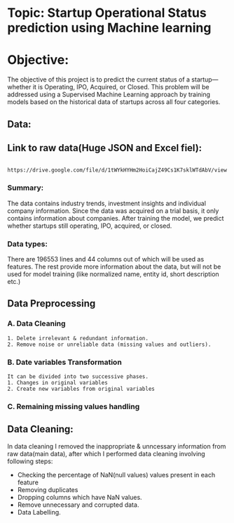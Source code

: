 # Topic: Startup Operational Status prediction using Machine learning

# Objective:
The objective of this project is to predict the current status of a startup—whether it is Operating, IPO, Acquired, or Closed. This problem will be addressed using a Supervised Machine Learning approach by training models based on the historical data of startups across all four categories.

## Data:

## Link to raw data(Huge JSON and Excel fiel):
        https://drive.google.com/file/d/1tWYkHYHm2HoiCajZ49Cs1K7sklWTdAbV/view

### Summary:

The data contains industry trends, investment insights and individual company information. Since the data was acquired on a trial basis, it only contains information about companies. After training the model, we predict whether startups still operating, IPO, acquired, or closed.

### Data types:

There are 196553 lines and  44 columns out of which will be used as features. The rest provide more information about the data, but will not be used for model training (like normalized name, entity id, short description etc.)

## Data Preprocessing

### A. Data Cleaning
    1. Delete irrelevant & redundant information.
    2. Remove noise or unreliable data (missing values and outliers).

### B. Date variables Transformation
    It can be divided into two successive phases.
    1. Changes in original variables
    2. Create new variables from original variables

### C. Remaining missing values handling


## Data Cleaning:
In data cleaning I removed the inappropriate & unncessary information from raw data(main data), after which I performed data cleaning involving following steps:
* Checking the percentage of NaN(null values) values present in each feature
* Removing duplicates
* Dropping columns which have NaN values.
* Remove unnecessary and corrupted data.
* Data Labelling.
